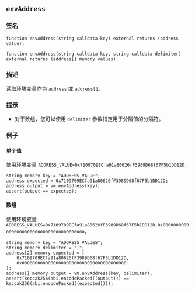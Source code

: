 ## `envAddress`

### 签名

```solidity
function envAddress(string calldata key) external returns (address value);
```

```solidity
function envAddress(string calldata key, string calldata delimiter) external returns (address[] memory values);
```

### 描述

读取环境变量作为 `address` 或 `address[]`。

### 提示

- 对于数组，您可以使用 `delimiter` 参数指定用于分隔值的分隔符。

### 例子

#### 单个值
使用环境变量 `ADDRESS_VALUE=0x7109709ECfa91a80626fF3989D68f67F5b1DD12D`，
```solidity
string memory key = "ADDRESS_VALUE";
address expected = 0x7109709ECfa91a80626fF3989D68f67F5b1DD12D;
address output = vm.envAddress(key);
assert(output == expected);
```

#### 数组
使用环境变量 `ADDRESS_VALUES=0x7109709ECfa91a80626fF3989D68f67F5b1DD12D,0x0000000000000000000000000000000000000000`，
```solidity
string memory key = "ADDRESS_VALUES";
string memory delimiter = ",";
address[2] memory expected = [
    0x7109709ECfa91a80626fF3989D68f67F5b1DD12D,
    0x0000000000000000000000000000000000000000
];
address[] memory output = vm.envAddress(key, delimiter);
assert(keccak256(abi.encodePacked((output))) == keccak256(abi.encodePacked((expected))));
```